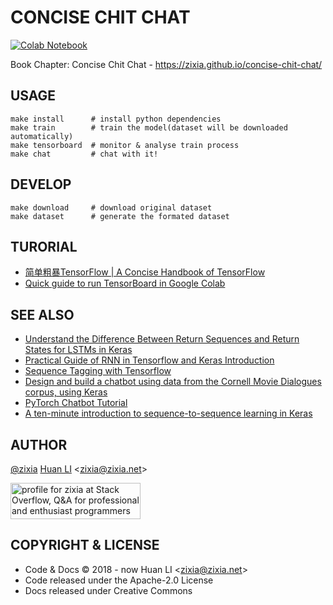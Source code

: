# CONCISE CHIT CHAT

[![Colab Notebook](https://img.shields.io/badge/Google_Colab-Notebook-brightgreen.svg)](https://colab.research.google.com/drive/1_TBoCV105ik8gmzbRTqoxIFajiGxCLfm)

Book Chapter: Concise Chit Chat - <https://zixia.github.io/concise-chit-chat/>

## USAGE

```shell
make install      # install python dependencies
make train        # train the model(dataset will be downloaded automatically)
make tensorboard  # monitor & analyse train process
make chat         # chat with it!
```

## DEVELOP

```shell
make download     # download original dataset
make dataset      # generate the formated dataset
```

## TURORIAL

- [简单粗暴TensorFlow | A Concise Handbook of TensorFlow](https://tf.wiki)
- [Quick guide to run TensorBoard in Google Colab](https://www.dlology.com/blog/quick-guide-to-run-tensorboard-in-google-colab/)

## SEE ALSO

- [Understand the Difference Between Return Sequences and Return States for LSTMs in Keras](https://machinelearningmastery.com/return-sequences-and-return-states-for-lstms-in-keras/)
- [Practical Guide of RNN in Tensorflow and Keras Introduction](https://paulx-cn.github.io/blog/4th_Blog/)
- [Sequence Tagging with Tensorflow](https://guillaumegenthial.github.io/sequence-tagging-with-tensorflow.html)
- [Design and build a chatbot using data from the Cornell Movie Dialogues corpus, using Keras](https://github.com/sekharvth/simple-chatbot-keras)
- [PyTorch Chatbot Tutorial](https://pytorch.org/tutorials/beginner/chatbot_tutorial.html)
- [A ten-minute introduction to sequence-to-sequence learning in Keras](https://blog.keras.io/a-ten-minute-introduction-to-sequence-to-sequence-learning-in-keras.html)
  
## AUTHOR

[@zixia](https://github.com/zixia) [Huan LI](https://linkedin.com/in/zixia) \<zixia@zixia.net\>

<a href="http://stackoverflow.com/users/1123955/zixia">
  <img src="http://stackoverflow.com/users/flair/1123955.png" width="208" height="58" alt="profile for zixia at Stack Overflow, Q&amp;A for professional and enthusiast programmers" title="profile for zixia at Stack Overflow, Q&amp;A for professional and enthusiast programmers">
</a>

## COPYRIGHT & LICENSE

- Code & Docs © 2018 - now Huan LI \<zixia@zixia.net\>
- Code released under the Apache-2.0 License
- Docs released under Creative Commons
